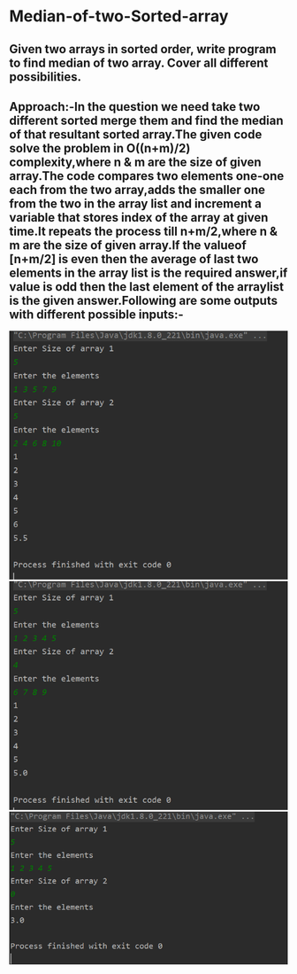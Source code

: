 # Median-of-two-Sorted-array
## Given two arrays in sorted order, write program to find median of two array. Cover all different possibilities.
## Approach:-In the question we need take two different sorted merge them and find the median of that resultant sorted array.The given code solve the problem in O((n+m)/2) complexity,where n & m are the size of given array.The code compares two elements  one-one each from the two array,adds the smaller one from the two in the array list and increment a variable that stores index of the array at given time.It repeats the process till n+m/2,where n & m are the size of given array.If the valueof [n+m/2] is even then the average of last two elements in the array list is the required answer,if value is odd then the last element of the arraylist is the given answer.Following are some outputs with different possible inputs:- 
<img src="./da1.PNG"><img/>
<img src="./da2.PNG"><img/>
<img src="./Da3.PNG"><img/>
